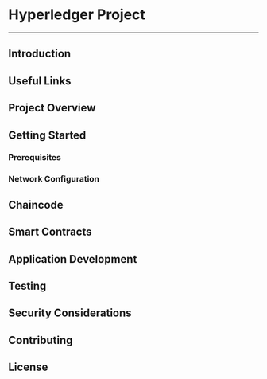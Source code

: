 # Hyperledger Project

***

## Introduction

## Useful Links

## Project Overview

## Getting Started

### Prerequisites

### Network Configuration

## Chaincode

## Smart Contracts

## Application Development

## Testing

## Security Considerations

## Contributing

## License